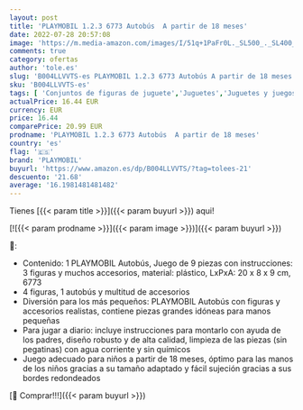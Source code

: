 ```yaml
---
layout: post
title: 'PLAYMOBIL 1.2.3 6773 Autobús  A partir de 18 meses'
date: 2022-07-28 20:57:08
image: 'https://m.media-amazon.com/images/I/51q+1PaFr0L._SL500_._SL400_.jpg'
comments: true
category: ofertas
author: 'tole.es'
slug: 'B004LLVVTS-es PLAYMOBIL 1.2.3 6773 Autobús A partir de 18 meses'
sku: 'B004LLVVTS-es'
tags: [ 'Conjuntos de figuras de juguete','Juguetes','Juguetes y juegos','Muñecos y figuras','playmobil','🇪🇸', ]
actualPrice: 16.44 EUR
currency: EUR
price: 16.44
comparePrice: 20.99 EUR
prodname: 'PLAYMOBIL 1.2.3 6773 Autobús  A partir de 18 meses'
country: 'es'
flag: '🇪🇸'
brand: 'PLAYMOBIL'
buyurl: 'https://www.amazon.es/dp/B004LLVVTS/?tag=tolees-21'
descuento: '21.68'
average: '16.1981481481482'
---
```


Tienes [{{< param title >}}]({{< param buyurl >}}) aqui!

[![{{< param prodname >}}]({{< param image >}})]({{< param buyurl >}})

🔎:

- Contenido: 1 PLAYMOBIL Autobús, Juego de 9 piezas con instrucciones: 3 figuras y muchos accesorios, material: plástico, LxPxA: 20 x 8 x 9 cm, 6773
- 4 figuras, 1 autobús y multitud de accesorios
- Diversión para los más pequeños: PLAYMOBIL Autobús con figuras y accesorios realistas, contiene piezas grandes idóneas para manos pequeñas
- Para jugar a diario: incluye instrucciones para montarlo con ayuda de los padres, diseño robusto y de alta calidad, limpieza de las piezas (sin pegatinas) con agua corriente y sin químicos
- Juego adecuado para niños a partir de 18 meses, óptimo para las manos de los niños gracias a su tamaño adaptado y fácil sujeción gracias a sus bordes redondeados

[🛒 Comprar!!!]({{< param buyurl >}})
